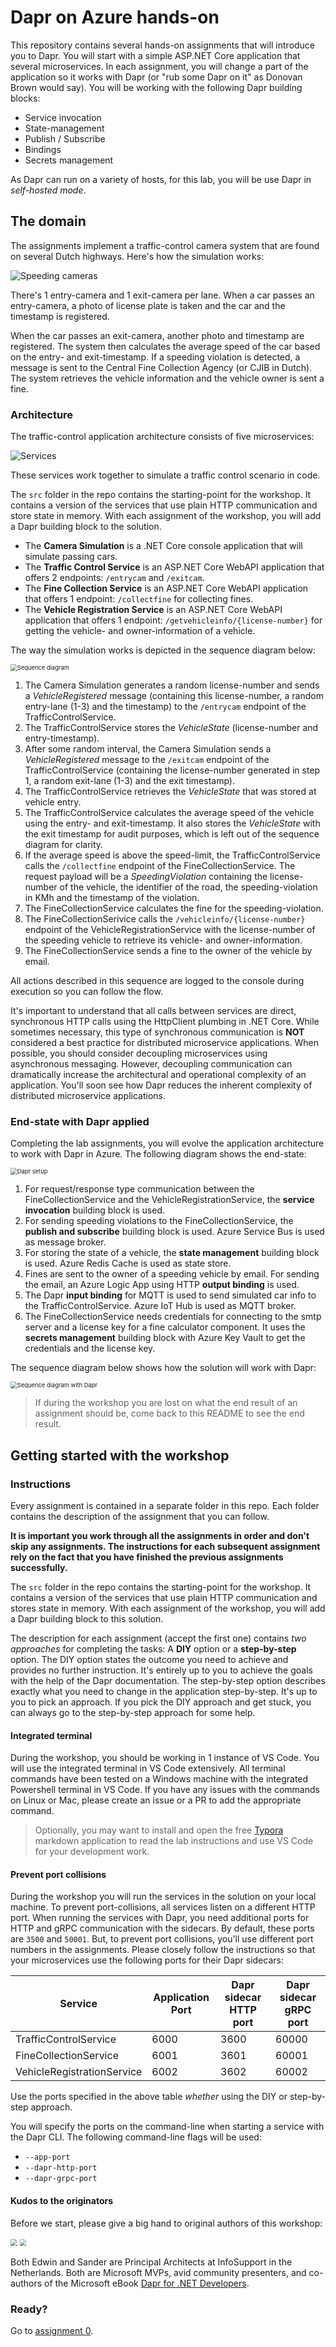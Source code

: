 # Dapr on Azure hands-on

This repository contains several hands-on assignments that will introduce you to Dapr. You will start with a simple ASP.NET Core application that several microservices. In each assignment, you will change a part of the application so it works with Dapr (or "rub some Dapr on it" as Donovan Brown would say). You will be working with the following Dapr building blocks:

- Service invocation
- State-management
- Publish / Subscribe
- Bindings
- Secrets management

As Dapr can run on a variety of hosts, for this lab, you will be use Dapr in *self-hosted mode*.

## The domain

The assignments implement a traffic-control camera system that are found on several Dutch highways. Here's how the simulation works:

![Speeding cameras](img/speed-trap-overview.png)

There's 1 entry-camera and 1 exit-camera per lane. When a car passes an entry-camera, a photo of license plate is taken and the car and the timestamp is registered.

When the car passes an exit-camera, another photo and  timestamp are registered. The system then calculates the average speed of the car based on the entry- and exit-timestamp. If a speeding violation is detected, a message is sent to the Central Fine Collection Agency (or CJIB in Dutch). The system retrieves the vehicle information and the vehicle owner is sent a fine.

### Architecture

The traffic-control application architecture consists of five microservices:

![Services](img/services.png)

These services work together to simulate a traffic control scenario in code.

The `src` folder in the repo contains the starting-point for the workshop. It contains a version of the services that use plain HTTP communication and store state in memory. With each assignment of the workshop, you will add a Dapr building block to the solution.

- The **Camera Simulation** is a .NET Core console application that will simulate passing cars.
- The **Traffic Control Service** is an ASP.NET Core WebAPI application that offers 2 endpoints: `/entrycam` and `/exitcam`.
- The **Fine Collection Service** is an ASP.NET Core WebAPI application that offers 1 endpoint: `/collectfine` for collecting fines.
- The **Vehicle Registration Service** is an ASP.NET Core WebAPI application that offers 1 endpoint: `/getvehicleinfo/{license-number}` for getting the vehicle- and owner-information of a vehicle.

The way the simulation works is depicted in the sequence diagram below:

<img src="img/sequence.png" alt="Sequence diagram" style="zoom:67%;" />

1. The Camera Simulation generates a random license-number and sends a *VehicleRegistered* message (containing this license-number, a random entry-lane (1-3) and the timestamp) to the `/entrycam` endpoint of the TrafficControlService.
1. The TrafficControlService stores the *VehicleState* (license-number and entry-timestamp).
1. After some random interval, the Camera Simulation sends a *VehicleRegistered* message to the `/exitcam` endpoint of the TrafficControlService (containing the license-number generated in step 1, a random exit-lane (1-3) and the exit timestamp).
1. The TrafficControlService retrieves the *VehicleState* that was stored at vehicle entry.
1. The TrafficControlService calculates the average speed of the vehicle using the entry- and exit-timestamp. It also stores the *VehicleState* with the exit timestamp for audit purposes, which is left out of the sequence diagram for clarity.
1. If the average speed is above the speed-limit, the TrafficControlService calls the `/collectfine` endpoint of the FineCollectionService. The request payload will be a *SpeedingViolation* containing the license-number of the vehicle, the identifier of the road, the speeding-violation in KMh and the timestamp of the violation.
1. The FineCollectionService calculates the fine for the speeding-violation.
1. The FineCollectionSerivice calls the `/vehicleinfo/{license-number}` endpoint of the VehicleRegistrationService with the license-number of the speeding vehicle to retrieve its vehicle- and owner-information.
1. The FineCollectionService sends a fine to the owner of the vehicle by email.

All actions described in this sequence are logged to the console during execution so you can follow the flow.

It's important to understand that all calls between services are direct, synchronous HTTP calls using the HttpClient plumbing in .NET Core. While sometimes necessary, this type of synchronous communication is **NOT** considered a best practice for distributed microservice applications. When possible, you should consider decoupling microservices using asynchronous messaging. However, decoupling communication can dramatically increase the architectural and operational complexity of an application. You'll soon see how Dapr reduces the inherent complexity of distributed microservice applications.

### End-state with Dapr applied

Completing the lab assignments, you will evolve the application architecture to work with Dapr in Azure. The following diagram shows the end-state:

<img src="img/dapr-setup.png" alt="Dapr setup" style="zoom:67%;" />

1. For request/response type communication between the FineCollectionService and the VehicleRegistrationService, the **service invocation** building block is used.
1. For sending speeding violations to the FineCollectionService, the **publish and subscribe** building block is used. Azure Service Bus is used as message broker.
1. For storing the state of a vehicle, the **state management** building block is used. Azure Redis Cache is used as state store.
1. Fines are sent to the owner of a speeding vehicle by email. For sending the email, an Azure Logic App using HTTP **output binding** is used.
1. The Dapr **input binding** for MQTT is used to send simulated car info to the TrafficControlService. Azure IoT Hub is used as MQTT broker.
1. The FineCollectionService needs credentials for connecting to the smtp server and a license key for a fine calculator component. It uses the **secrets management** building block with Azure Key Vault to get the credentials and the license key.

The sequence diagram below shows how the solution will work with Dapr:

<img src="img/sequence-dapr.png" alt="Sequence diagram with Dapr" style="zoom:67%;" />

> If during the workshop you are lost on what the end result of an assignment should be, come back to this README to see the end result.

## Getting started with the workshop

### Instructions

Every assignment is contained in a separate folder in this repo. Each folder contains the description of the assignment that you can follow.

**It is important you work through all the assignments in order and don't skip any assignments. The instructions for each subsequent assignment rely on the fact that you have finished the previous assignments successfully.**

The `src` folder in the repo contains the starting-point for the workshop. It contains a version of the services that use plain HTTP communication and stores state in memory. With each assignment of the workshop, you will add a Dapr building block to this solution.

The description for each assignment (accept the first one) contains *two approaches* for completing the tasks: A **DIY** option or a **step-by-step** option. The DIY option states the outcome you need to achieve and provides no further instruction. It's entirely up to you to achieve the goals with the help of the Dapr documentation. The step-by-step option describes exactly what you need to change in the application step-by-step. It's up to you to pick an approach. If you pick the DIY approach and get stuck, you can always go to the step-by-step approach for some help.

#### Integrated terminal

During the workshop, you should be working in 1 instance of VS Code. You will use the integrated terminal in VS Code extensively. All terminal commands have been tested on a Windows machine with the integrated Powershell terminal in VS Code. If you have any issues with the commands on Linux or Mac, please create an issue or a PR to add the appropriate command.

 > Optionally, you may want to install and open the free [Typora](https://typora.io/) markdown application to read the lab instructions and use VS Code for your development work.

#### Prevent port collisions

During the workshop you will run the services in the solution on your local machine. To prevent port-collisions, all services listen on a different HTTP port. When running the services with Dapr, you need additional ports for HTTP and gRPC communication with the sidecars. By default, these ports are `3500` and `50001`. But, to prevent port collisions, you'll use different port numbers in the assignments. Please closely follow the instructions so that your microservices use the following ports for their Dapr sidecars:

| Service                    | Application Port | Dapr sidecar HTTP port | Dapr sidecar gRPC port |
| -------------------------- | ---------------- | ---------------------- | ---------------------- |
| TrafficControlService      | 6000             | 3600                   | 60000                  |
| FineCollectionService      | 6001             | 3601                   | 60001                  |
| VehicleRegistrationService | 6002             | 3602                   | 60002                  |

Use the ports specified in the above table *whether* using the DIY or step-by-step approach. 

You will specify the ports on the command-line when starting a service with the Dapr CLI. The following command-line flags will be used:

- `--app-port`
- `--dapr-http-port`
- `--dapr-grpc-port`

#### Kudos to the originators

Before we start, please give a big hand to original authors of this workshop:

<img src="img/edwin.png" style="zoom:67%;" />

<img src="img/sander.png" style="zoom:67%;" />

Both Edwin and Sander are Principal Architects at InfoSupport in the Netherlands. Both are Microsoft MVPs, avid community presenters, and co-authors of the Microsoft eBook [Dapr for .NET Developers](https://docs.microsoft.com/dotnet/architecture/dapr-for-net-developers/). 

### Ready? 

Go to [assignment 0](Assignment0/README.md).